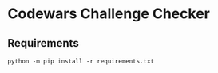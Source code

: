 # Codewars Challenge Checker

## Requirements

```console
python -m pip install -r requirements.txt
```
